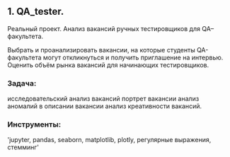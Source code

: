 ﻿## 1. QA_tester.
Реальный проект. Анализ вакансий ручных тестировщиков для QA–факультета.

Выбрать и проанализировать вакансии, на которые студенты QA-факультета могут откликнуться и получить приглашение на интервью. Оценить объём рынка вакансий для начинающих тестировщиков.

### Задача:

исследовательский анализ вакансий
портрет вакансии
анализ аномалий в описании вакансии
анализ креативности вакансий.

### Инструменты:

'jupyter, pandas, seaborn, matplotlib, plotly, регулярные выражения, стемминг'